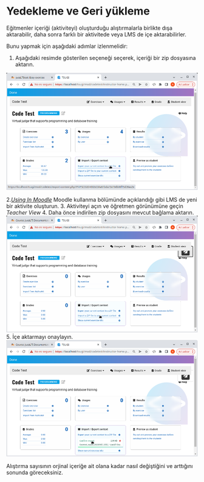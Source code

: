 # Yedekleme ve Geri yükleme

Eğitmenler içeriği (aktiviteyi) oluşturduğu alıştırmalarla birlikte dışa aktarabilir, daha sonra farklı bir aktivitede veya LMS de içe aktarabilirler.

Bunu yapmak için aşağıdaki adımlar izlenmelidir:

1. Aşağıdaki resimde gösterilen seçeneği seçerek, içeriği bir zip dosyasına aktarın.

![Export to a zip file](../docs/img/backupRestore/exportZipFile.png)

2._[Using In Moodle](usingInMoodle.md)_ Moodle kullanma bölümünde açıklandığı gibi LMS de yeni bir aktivite oluşturun.
3. Aktiviteyi açın ve öğretmen görünümüne geçin _Teacher View_
4. Daha önce indirilen zip dosyasını mevcut bağlama aktarın.
![Import zip file into context](../docs/img/backupRestore/importZipFile.png)
5. İçe aktarmayı onaylayın.
![Confirm the import](../docs/img/backupRestore/importConfirmation.png)

Alıştırma sayısının orjinal içeriğe ait olana kadar nasıl değiştiğini ve arttığını sonunda göreceksiniz.
